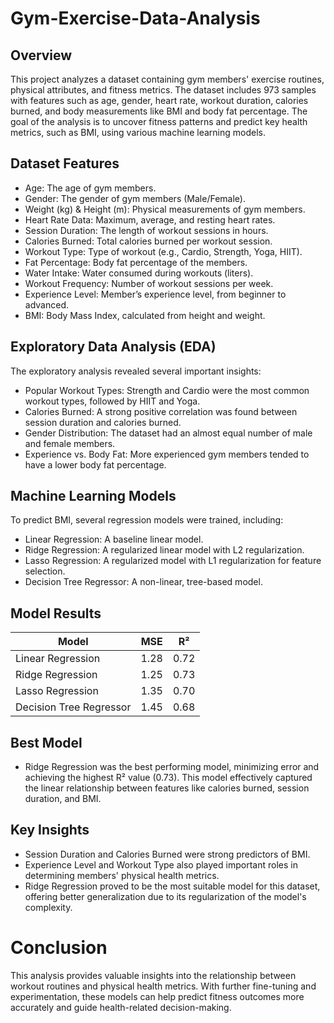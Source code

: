 # Gym-Exercise-Data-Analysis
## Overview
This project analyzes a dataset containing gym members' exercise routines, physical attributes, and fitness metrics. The dataset includes 973 samples with features such as age, gender, heart rate, workout duration, calories burned, and body measurements like BMI and body fat percentage. The goal of the analysis is to uncover fitness patterns and predict key health metrics, such as BMI, using various machine learning models.

## Dataset Features
- Age: The age of gym members.
- Gender: The gender of gym members (Male/Female).
- Weight (kg) & Height (m): Physical measurements of gym members.
- Heart Rate Data: Maximum, average, and resting heart rates.
- Session Duration: The length of workout sessions in hours.
- Calories Burned: Total calories burned per workout session.
- Workout Type: Type of workout (e.g., Cardio, Strength, Yoga, HIIT).
- Fat Percentage: Body fat percentage of the members.
- Water Intake: Water consumed during workouts (liters).
- Workout Frequency: Number of workout sessions per week.
- Experience Level: Member’s experience level, from beginner to advanced.
- BMI: Body Mass Index, calculated from height and weight.

## Exploratory Data Analysis (EDA)
The exploratory analysis revealed several important insights:
- Popular Workout Types: Strength and Cardio were the most common workout types, followed by HIIT and Yoga.
- Calories Burned: A strong positive correlation was found between session duration and calories burned.
- Gender Distribution: The dataset had an almost equal number of male and female members.
- Experience vs. Body Fat: More experienced gym members tended to have a lower body fat percentage.

## Machine Learning Models
To predict BMI, several regression models were trained, including:
- Linear Regression: A baseline linear model.
- Ridge Regression: A regularized linear model with L2 regularization.
- Lasso Regression: A regularized model with L1 regularization for feature selection.
- Decision Tree Regressor: A non-linear, tree-based model.

## Model Results

| Model                  | MSE  | R²    |
|------------------------|------|-------|
| Linear Regression       | 1.28 | 0.72  |
| Ridge Regression        | 1.25 | 0.73  |
| Lasso Regression        | 1.35 | 0.70  |
| Decision Tree Regressor | 1.45 | 0.68  |

## Best Model
- Ridge Regression was the best performing model, minimizing error and achieving the highest R² value (0.73). This model effectively captured the linear relationship between features like calories burned, session duration, and BMI.
##  Key Insights
- Session Duration and Calories Burned were strong predictors of BMI.
- Experience Level and Workout Type also played important roles in determining members' physical health metrics.
- Ridge Regression proved to be the most suitable model for this dataset, offering better generalization due to its regularization of the model's complexity.

# Conclusion
This analysis provides valuable insights into the relationship between workout routines and physical health metrics. With further fine-tuning and experimentation, these models can help predict fitness outcomes more accurately and guide health-related decision-making.
